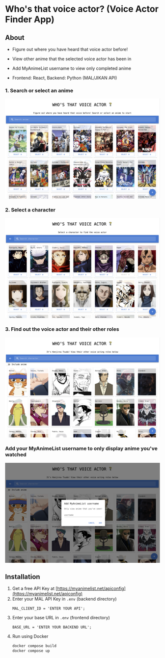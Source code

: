 # Who's that voice actor? (Voice Actor Finder App)

## About
* Figure out where you have heard that voice actor before!
* View other anime that the selected voice actor has been in
* Add MyAnimeList username to view only completed anime

* Frontend: React, Backend: Python (MAL/JIKAN API)

### 1. Search or select an anime
<img src = "media/main_page.png" width = 600> 

### 2. Select a character
<img src = "media/characters.png" width = 600> 

### 3. Find out the voice actor and their other roles
<img src = "media/voice_actor_roles.png" width = 600> 

### Add your MyAnimeList username to only display anime you've watched
<img src = "media/mal_username.png" width = 600> 

## Installation

1. Get a free API Key at [https://myanimelist.net/apiconfig](https://myanimelist.net/apiconfig)
2. Enter your MAL API Key in `.env` (backend directory)
   ```
   MAL_CLIENT_ID = 'ENTER YOUR API';
   ```
3. Enter your base URL in `.env` (frontend directory)
   ```
   BASE_URL = 'ENTER YOUR BACKEND URL';
   ```
4. Run using Docker
   ```
   docker compose build
   docker compose up
   ```